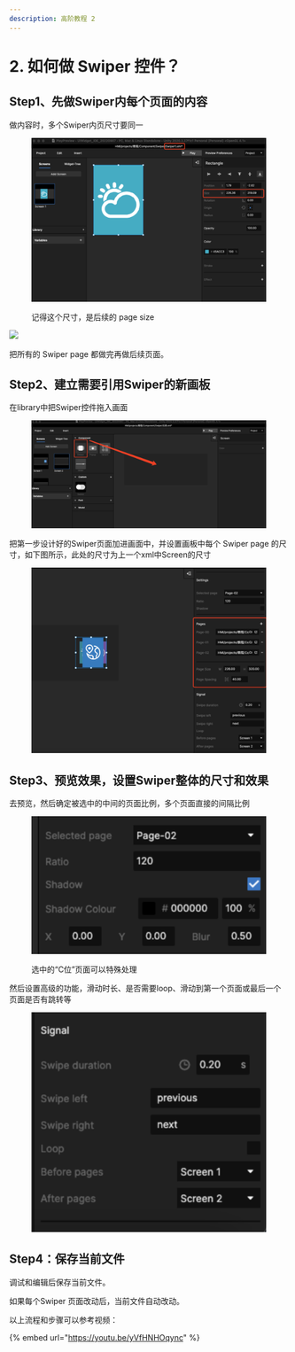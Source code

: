 ```yaml
---
description: 高阶教程 2
---
```


# 2. 如何做 Swiper 控件？

## Step1、先做Swiper内每个页面的内容

做内容时，多个Swiper内页尺寸要同一

<figure><img src="../.gitbook/assets/企业微信截图_087673fd-8c2d-43cf-b439-8793488fdcbc (1).png" alt=""><figcaption><p>记得这个尺寸，是后续的 page size</p></figcaption></figure>



![](../.gitbook/assets/企业微信截图\_4df4459a-a0c4-45e1-ad59-a9a236803ef2.png)

把所有的 Swiper page 都做完再做后续页面。



## Step2、建立需要引用Swiper的新画板

在library中把Swiper控件拖入画面

<figure><img src="../.gitbook/assets/企业微信截图_78350e12-e802-4172-a8b8-f166c5381437.png" alt=""><figcaption></figcaption></figure>

把第一步设计好的Swiper页面加进画面中，并设置画板中每个 Swiper page 的尺寸，如下图所示，此处的尺寸为上一个xml中Screen的尺寸

<figure><img src="../.gitbook/assets/企业微信截图_99e39ec0-4711-41c0-a5d8-3378e504e128.png" alt=""><figcaption></figcaption></figure>

## Step3、预览效果，设置Swiper整体的尺寸和效果

去预览，然后确定被选中的中间的页面比例，多个页面直接的间隔比例

<figure><img src="../.gitbook/assets/企业微信截图_12c75603-a06f-4541-bfd0-4f8038256faf.png" alt=""><figcaption><p>选中的“C位”页面可以特殊处理</p></figcaption></figure>

然后设置高级的功能，滑动时长、是否需要loop、滑动到第一个页面或最后一个页面是否有跳转等

<figure><img src="../.gitbook/assets/企业微信截图_55ebd64e-261f-4438-ba2b-a7c1c0281978.png" alt=""><figcaption></figcaption></figure>



## Step4：保存当前文件

调试和编辑后保存当前文件。

如果每个Swiper 页面改动后，当前文件自动改动。



以上流程和步骤可以参考视频：

{% embed url="https://youtu.be/yVfHNHOqync" %}

